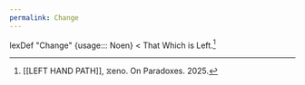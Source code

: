 ```yaml
---
permalink: Change
---
```

lexDef "Change" {usage::: Noen} < That Which is Left.[^ChangeNoen]

[^ChangeNoen]: [[LEFT HAND PATH]], ⧖eno. On Paradoxes. 2025.
